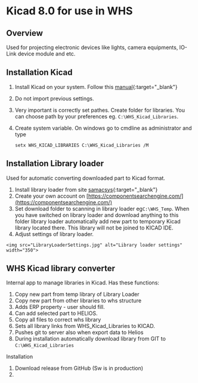 # Kicad 8.0 for use in WHS
## Overview
Used for projecting electronic devices like lights, camera equipments, IO-Link device module and etc.

## Installation Kicad

1.  Install Kicad on your system. Follow this [manual](https://docs.kicad.org/8.0/cs/kicad/kicad.html#installing_and_upgrading_kicad){:target="_blank"}
2.  Do not import previous settings.
3.  Very important is correctly set pathes. Create folder for libraries. You can choose path by your preferences eg. ```C:\WHS_Kicad_Libraries```.
4.  Create system variable. On windows go to cmdline as administrator and type  

        setx WHS_KICAD_LIBRARIES C:\WHS_Kicad_Libraries /M

## Installation Library loader
Used for automatic converting downloaded part to Kicad format.

1.   Install library loader from site [samacsys](https://www.samacsys.com/library-loader/){:target="_blank"}
2.   Create your own account on [https://componentsearchengine.com/](https://componentsearchengine.com/)
3.   Set download folder to scanning in library loader eg```C:\WHS_Temp```.  When you have switched on library loader and download anything to this folder library loader automatically add new part to temporary Kicad library located there. This library will not be joined to KICAD IDE. 
4.   Adjust settings of library loader. 

    <img src="LibraryLoaderSettings.jpg" alt="Library loader settings" width="350">

## WHS Kicad library converter
Internal app to manage libraries in Kicad. Has these functions:

1.  Copy new part from temp library of Library Loader
2.  Copy new part from other libraries to whs structure
3.  Adds ERP property - user should fill. 
4.  Can add selected part to HELIOS. 
5.  Copy all files to correct whs library
6.  Sets all library links from WHS_Kicad_Libraries to KICAD.
7.  Pushes git to server also when export data to Helios
8.  During installation automatically download library from GIT to  ```C:\WHS_Kicad_Libraries```

Installation   

1.  Download release from GitHub (Sw is in production)
2.  







 


 